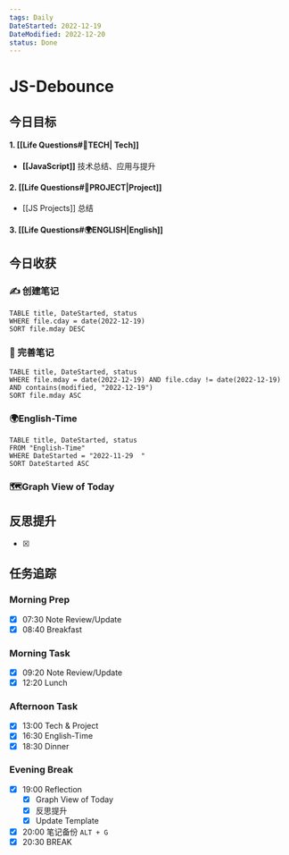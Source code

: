 ```yaml
---
tags: Daily
DateStarted: 2022-12-19
DateModified: 2022-12-20
status: Done
---
```


# JS-Debounce

## 今日目标

#### 1. [[Life Questions#🚀TECH| Tech]]

- **[[JavaScript]]** 技术总结、应用与提升

#### 2. [[Life Questions#🚀PROJECT|Project]]

- [[JS Projects]] 总结

#### 3. [[Life Questions#🌍ENGLISH|English]]

## 今日收获

### ✍️ 创建笔记

```dataview
TABLE title, DateStarted, status
WHERE file.cday = date(2022-12-19)
SORT file.mday DESC
```

### 📝 完善笔记

```dataview
TABLE title, DateStarted, status
WHERE file.mday = date(2022-12-19) AND file.cday != date(2022-12-19) AND contains(modified, "2022-12-19")
SORT file.mday ASC
```

### 🌍English-Time

```dataview
TABLE title, DateStarted, status
FROM "English-Time"
WHERE DateStarted = "2022-11-29  "
SORT DateStarted ASC
```

### 🗺️Graph View of Today

## 反思提升

- [x]

## 任务追踪

### Morning Prep

- [x] 07:30 Note Review/Update
- [x] 08:40 Breakfast

### Morning Task

- [x] 09:20 Note Review/Update
- [x] 12:20 Lunch

### Afternoon Task

- [x] 13:00 Tech & Project
- [x] 16:30 English-Time
- [x] 18:30 Dinner

### Evening Break

- [x] 19:00 Reflection
  - [x] Graph View of Today
  - [x] 反思提升
  - [x] Update Template
- [x] 20:00 笔记备份 `ALT + G`
- [x] 20:30 BREAK
